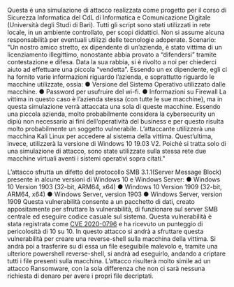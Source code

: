 Questa è una simulazione di attacco realizzata come progetto per il corso di Sicurezza Informatica del CdL di Informatica e Comunicazione Digitale (Università degli Studi di Bari). Tutti gli script sono stati utilizzati in rete locale, in un ambiente controllato, per scopi didattici. Non si assume alcuna responsabilità per eventuali utilizzi delle tecnologie adoperate.
Scenario:
"Un nostro amico stretto, ex dipendente di un’azienda, è stato vittima di un licenziamento illegittimo, nonostante abbia provato a “difendersi” tramite contestazione e difesa. Data la sua rabbia, si è rivolto a noi per chiederci aiuto ad effettuare una piccola “vendetta”.
Essendo un ex dipendente, egli ci ha fornito varie informazioni riguardo l’azienda, e soprattutto riguardo le macchine utilizzate, ossia:
● Versione del Sistema Operativo utilizzato dalle macchine.
● Password per usufruire del wi-fi.
● Informazioni su Firewall
La vittima in questo caso è l’azienda stessa (con tutte le sue macchine), ma in questa simulazione verrà attaccata una sola di queste macchine. Essendo una piccola azienda, molto probabilmente considera la cybersecurity un dipiù non
necessario ai fini dell’operatività del business e per questo risulta molto probabilmente un soggetto vulnerabile. L’attaccante utilizzerà una macchina Kali Linux per accedere al sistema della vittima. Quest’ultima, invece, utilizzerà la versione di Windows 10 19.03 V2. Poiché si tratta solo di una simulazione di attacco, sono state utilizzate sulla stessa rete due macchine virtuali aventi i sistemi operativi sopra citati."

L’attacco sfrutta un difetto del protocollo SMB 3.1.1(Server Message Block)
presente in alcune versioni di Windows 10 e Windows Server:
● Windows 10 Version 1903 (32-bit, ARM64, x64)
● Windows 10 Version 1909 (32-bit, ARM64, x64)
● Windows Server, version 1903
● Windows Server, version 1909
Questa vulnerabilità consente a un pacchetto di dati, creato appositamente per sfruttare la vulnerabilità, di funzionare sul server SMB centrale ed eseguire codice casuale sul sistema. Questa vulnerabilità è stata registrata come <a href="https://cve.mitre.org/cgi-bin/cvename.cgi?name=CVE-2020-0796">CVE 2020-0796</a> e ha ricevuto un punteggio di pericolosità di 10 su 10.
In questo attacco si andrà a sfruttare questa vulnerabilità per creare una reverse-shell sulla macchina della vittima. Si andrà poi a trasferire su di essa un file eseguibile malevolo e, tramite una ulteriore powershell reverse-shell, si andrà ad eseguirlo, andando a criptare tutti i file presenti sulla macchina.
L’attacco risulterà molto simile ad un attacco Ransomware, con la sola differenza che non ci sarà nessuna richiesta di denaro per avere i propri file decriptati.
